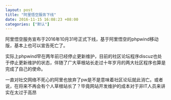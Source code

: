 ```yaml
---
layout: post
title: "阿里悟空服务下线"
date: 2016-11-15 16:08:23 +08:00
categories: ["默认"]
---
```


<p>阿里悟空服务宣布于2016年10月31号正式下线，基于阿里悟空的phpwind移动版，基本上也可以宣告死亡了。</p>
<p>实际上phpwind早在两年前已经停止更新维护，目前的社区论坛程序discuz也处于停止更新维护的状态，伴随了广大草根站长走过十年岁月的两大社区程序也算是完成了自己的使命。</p>
<p>一直对社交网络不死心的阿里也放弃了pw是不是意味着社区论坛就此消亡。或者说，在将来不再会有个人草根站长了？毕竟网站开发维护的成本对于非IT人员来讲实在太过于高昂</p>